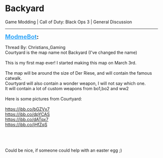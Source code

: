 # Backyard
Game Modding | Call of Duty: Black Ops 3 | General Discussion

---
<strong style="font-size: 1.4em;"><span style="text-decoration: underline;text-decoration-color: #34a7f9;"><span style="color:#34a7f9;">ModmeBot</span></span>:</strong>

<p>Thread By: Christians_Gaming<br />Courtyard is the map name not Backyard (I&#39;ve changed the name)<br /> <br />This is my first map ever! I started making this map on March 3rd.<br /> <br />The map will be around the size of Der Riese, and will contain the famous catwalk.<br />Courtyard will also contain a wonder weapon, I will not say which one.<br />It will contain a lot of custom weapons from bo1,bo2 and ww2<br /> <br />Here is some pictures from Courtyard:<br /> <br /> <a href="https://ibb.co/bGZVx7">https://ibb.co/bGZVx7</a><br /><a href="https://ibb.co/dpYCAS">https://ibb.co/dpYCAS</a><br /><a href="https://ibb.co/dATqx7">https://ibb.co/dATqx7</a><br /><a href="https://ibb.co/jHfZqS">https://ibb.co/jHfZqS</a><br /> <br /> <br /> <br /> <br />Could be nice, if someone could help with an easter egg ;)</p>
